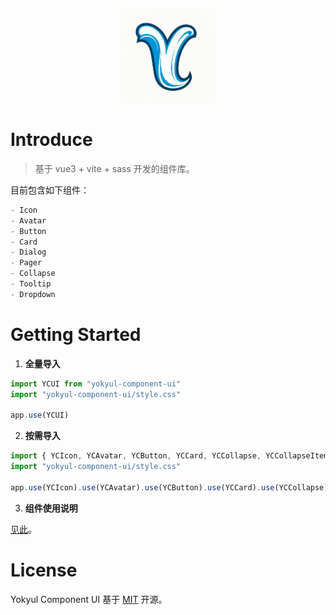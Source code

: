<p align="center">
  <img width="150px" src="./yc.png" alt="icon" />
</p>

# Introduce

> 基于 vue3 + vite + sass 开发的组件库。

目前包含如下组件：
```js
- Icon
- Avatar
- Button
- Card
- Dialog
- Pager
- Collapse
- Tooltip
- Dropdown
```

# Getting Started

1. **全量导入**

```js
import YCUI from "yokyul-component-ui"
import "yokyul-component-ui/style.css"

app.use(YCUI)
```

2. **按需导入**

```js
import { YCIcon, YCAvatar, YCButton, YCCard, YCCollapse, YCCollapseItem, YCDialog, YCDropdown, YCTooltip, YCPager } from "yokyul-component-ui"
import "yokyul-component-ui/style.css"

app.use(YCIcon).use(YCAvatar).use(YCButton).use(YCCard).use(YCCollapse).use(YCCollapseItem).use(YCDialog).use(YCDropdown).use(YCTooltip).use(YCPager)
```

3. **组件使用说明**

[见此](./doc/component-use.md)。


# License

Yokyul Component UI 基于 [MIT](./LICENSE) 开源。
